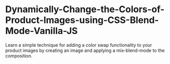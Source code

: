 # Dynamically-Change-the-Colors-of-Product-Images-using-CSS-Blend-Mode-Vanilla-JS

Learn a simple technique for adding a color swap functionality to your product images by creating an image and applying a mix-blend-mode to the composition.
